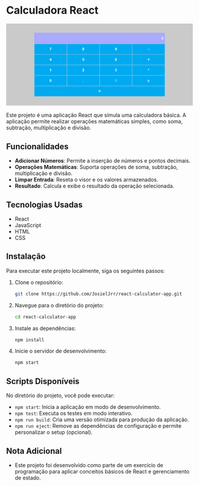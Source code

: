 # Calculadora React

<div align="center">
  <img src="src/assets/img/calculator.PNG" alt="Interface da Calculadora" width=600px>
</div>

Este projeto é uma aplicação React que simula uma calculadora básica. A aplicação permite realizar operações matemáticas simples, como soma, subtração, multiplicação e divisão.

## Funcionalidades

- **Adicionar Números**: Permite a inserção de números e pontos decimais.
- **Operações Matemáticas**: Suporta operações de soma, subtração, multiplicação e divisão.
- **Limpar Entrada**: Reseta o visor e os valores armazenados.
- **Resultado**: Calcula e exibe o resultado da operação selecionada.

## Tecnologias Usadas

- React
- JavaScript
- HTML
- CSS

## Instalação

Para executar este projeto localmente, siga os seguintes passos:

1. Clone o repositório:
    ```bash
    git clone https://github.com/JosielJrr/react-calculator-app.git
    ```
2. Navegue para o diretório do projeto:
    ```bash
    cd react-calculator-app
    ```
3. Instale as dependências:
    ```bash
    npm install
    ```
4. Inicie o servidor de desenvolvimento:
    ```bash
    npm start
    ```

## Scripts Disponíveis

No diretório do projeto, você pode executar:

- `npm start`: Inicia a aplicação em modo de desenvolvimento.
- `npm test`: Executa os testes em modo interativo.
- `npm run build`: Cria uma versão otimizada para produção da aplicação.
- `npm run eject`: Remove as dependências de configuração e permite personalizar o setup (opcional).

## Nota Adicional

- Este projeto foi desenvolvido como parte de um exercício de programação para aplicar conceitos básicos de React e gerenciamento de estado.
